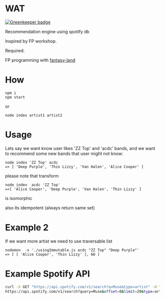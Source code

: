 # WAT

[![Greenkeeper badge](https://badges.greenkeeper.io/syzer/recommendation-music.svg)](https://greenkeeper.io/)

Recommendation engine using spotify db

Inspired by FP workshop.

Required:

FP programming with [fantasy-land](https://github.com/fantasyland/fantasy-land)

# How
```
npm i 
npm start
```
or 
```
node index artist1 artist2
```

# Usage

Lets say we want know user likes 'ZZ Top' and 'acdc' bands,
and we want to recommend some new bands that user might not know:
```
node index 'ZZ Top' acdc
=> [ 'Deep Purple', 'Thin Lizzy', 'Van Halen', 'Alice Cooper' ]
```

please note that transform
```
node index  acdc 'ZZ Top'
=>[ 'Alice Cooper', 'Deep Purple', 'Van Halen', 'Thin Lizzy' ]
```
is isomorphic

also its idempotent (always return same set)


# Example 2

If we want more artist we need to use traversable list
```
nodemon  -x './usingImmutable.js acdc "ZZ Top" "Deep Purple"'
=> [ [ 'Alice Cooper', 'Thin Lizzy' ], 60 ]
```



# Example Spotify API

```bash
curl -X GET "https://api.spotify.com/v1/search?q=Muse&type=artist" -H "Accept: application/json"
https://api.spotify.com/v1/search?query=Muse&offset=0&limit=20&type=artist
```
